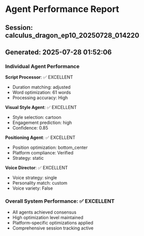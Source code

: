 # Agent Performance Report

## Session: calculus_dragon_ep10_20250728_014220
## Generated: 2025-07-28 01:52:06

### Individual Agent Performance

**Script Processor**: ✅ EXCELLENT
- Duration matching: adjusted
- Word optimization: 61 words
- Processing accuracy: High

**Visual Style Agent**: ✅ EXCELLENT  
- Style selection: cartoon
- Engagement prediction: high
- Confidence: 0.85

**Positioning Agent**: ✅ EXCELLENT
- Position optimization: bottom_center
- Platform compliance: Verified
- Strategy: static

**Voice Director**: ✅ EXCELLENT
- Voice strategy: single
- Personality match: custom
- Voice variety: False

### Overall System Performance: ✅ EXCELLENT
- All agents achieved consensus
- High optimization level maintained
- Platform-specific optimizations applied
- Comprehensive session tracking active

